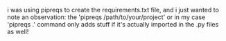 i was using pipreqs to create the requirements.txt file, and i just wanted to note an observation: the 'pipreqs /path/to/your/project' or in my case 'pipreqs .' command only adds stuff if it's actually imported in the .py files as well!
